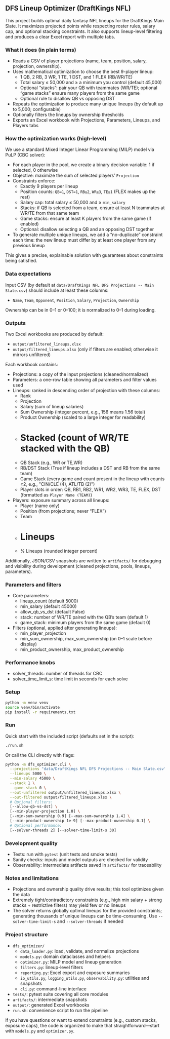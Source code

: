 ## DFS Lineup Optimizer (DraftKings NFL)

This project builds optimal daily fantasy NFL lineups for the DraftKings Main Slate. It maximizes projected points while respecting roster rules, salary cap, and optional stacking constraints. It also supports lineup-level filtering and produces a clear Excel report with multiple tabs.

### What it does (in plain terms)
- Reads a CSV of player projections (name, team, position, salary, projection, ownership).
- Uses mathematical optimization to choose the best 9-player lineup:
  - 1 QB, 2 RB, 3 WR, 1 TE, 1 DST, and 1 FLEX (RB/WR/TE)
  - Total salary ≤ 50,000 and ≥ a minimum you control (default 45,000)
  - Optional “stacks”: pair your QB with teammates (WR/TE); optional “game stacks” ensure many players from the same game
  - Optional rule to disallow QB vs opposing DST
- Repeats the optimization to produce many unique lineups (by default up to 5,000; configurable)
- Optionally filters the lineups by ownership thresholds
- Exports an Excel workbook with Projections, Parameters, Lineups, and Players tabs

### How the optimization works (high-level)
We use a standard Mixed Integer Linear Programming (MILP) model via PuLP (CBC solver):
- For each player in the pool, we create a binary decision variable: 1 if selected, 0 otherwise
- Objective: maximize the sum of selected players’ `Projection`
- Constraints enforce:
  - Exactly 9 players per lineup
  - Position counts: `QB=1`, `DST=1`, `RB≥2`, `WR≥3`, `TE≥1` (FLEX makes up the rest)
  - Salary cap: total salary ≤ 50,000 and ≥ `min_salary`
  - Stacks: if QB is selected from a team, ensure at least N teammates at WR/TE from that same team
  - Game stacks: ensure at least K players from the same game (if enabled)
  - Optional: disallow selecting a QB and an opposing DST together
- To generate multiple unique lineups, we add a “no-duplicate” constraint each time: the new lineup must differ by at least one player from any previous lineup

This gives a precise, explainable solution with guarantees about constraints being satisfied.

### Data expectations
Input CSV (by default at `data/DraftKings NFL DFS Projections -- Main Slate.csv`) should include at least these columns:
- `Name`, `Team`, `Opponent`, `Position`, `Salary`, `Projection`, `Ownership`

Ownership can be in 0–1 or 0–100; it is normalized to 0–1 during loading.

### Outputs
Two Excel workbooks are produced by default:
- `output/unfiltered_lineups.xlsx`
- `output/filtered_lineups.xlsx` (only if filters are enabled; otherwise it mirrors unfiltered)

Each workbook contains:
- Projections: a copy of the input projections (cleaned/normalized)
- Parameters: a one-row table showing all parameters and filter values used
- Lineups: ranked in descending order of projection with these columns:
  - Rank
  - Projection
  - Salary (sum of lineup salaries)
  - Sum Ownership (integer percent, e.g., 156 means 1.56 total)
  - Product Ownership (scaled to a large integer for readability)
  - # Stacked (count of WR/TE stacked with the QB)
  - QB Stack (e.g., WR or TE,WR)
  - RB/DST Stack (True if lineup includes a DST and RB from the same team)
  - Game Stack (every game and count present in the lineup with counts ≥2, e.g., "CIN/CLE (4), ATL/TB (2)")
  - Player slots in order: QB, RB1, RB2, WR1, WR2, WR3, TE, FLEX, DST (formatted as `Player Name (TEAM)`)
- Players: exposure summary across all lineups:
  - Player (name only)
  - Position (from projections; never “FLEX”)
  - Team
  - # Lineups
  - % Lineups (rounded integer percent)

Additionally, JSON/CSV snapshots are written to `artifacts/` for debugging and visibility during development (cleaned projections, pools, lineups, parameters).

### Parameters and filters
- Core parameters:
  - lineup_count (default 5000)
  - min_salary (default 45000)
  - allow_qb_vs_dst (default False)
  - stack: number of WR/TE paired with the QB’s team (default 1)
  - game_stack: minimum players from the same game (default 0)
- Filters (optional, applied after generating lineups):
  - min_player_projection
  - min_sum_ownership, max_sum_ownership (on 0–1 scale before display)
  - min_product_ownership, max_product_ownership

### Performance knobs
- solver_threads: number of threads for CBC
- solver_time_limit_s: time limit in seconds for each solve

### Setup
```bash
python -m venv venv
source venv/bin/activate
pip install -r requirements.txt
```

### Run
Quick start with the included script (defaults set in the script):
```bash
./run.sh
```

Or call the CLI directly with flags:
```bash
python -m dfs_optimizer.cli \
  --projections "data/DraftKings NFL DFS Projections -- Main Slate.csv" \
  --lineups 5000 \
  --min-salary 45000 \
  --stack 1 \
  --game-stack 0 \
  --out-unfiltered output/unfiltered_lineups.xlsx \
  --out-filtered output/filtered_lineups.xlsx \
  # Optional filters:
  [--allow-qb-vs-dst] \
  [--min-player-projection 1.0] \
  [--min-sum-ownership 0.9] [--max-sum-ownership 1.4] \
  [--min-product-ownership 1e-9] [--max-product-ownership 0.1] \
  # Optional performance:
  [--solver-threads 2] [--solver-time-limit-s 30]
```

### Development quality
- Tests: run with `pytest` (unit tests and smoke tests)
- Sanity checks: inputs and model outputs are checked for validity
- Observability: intermediate artifacts saved in `artifacts/` for traceability

### Notes and limitations
- Projections and ownership quality drive results; this tool optimizes given the data
- Extremely tight/contradictory constraints (e.g., high min salary + strong stacks + restrictive filters) may yield few or no lineups
- The solver returns globally optimal lineups for the provided constraints; generating thousands of unique lineups can be time-consuming. Use `--solver-time-limit-s` and `--solver-threads` if needed

### Project structure
- `dfs_optimizer/`
  - `data_loader.py`: load, validate, and normalize projections
  - `models.py`: domain dataclasses and helpers
  - `optimizer.py`: MILP model and lineup generation
  - `filters.py`: lineup-level filters
  - `reporting.py`: Excel export and exposure summaries
  - `io_utils.py`, `logging_utils.py`, `observability.py`: utilities and snapshots
  - `cli.py`: command-line interface
- `tests/`: pytest suite covering all core modules
- `artifacts/`: intermediate snapshots
- `output/`: generated Excel workbooks
- `run.sh`: convenience script to run the pipeline

If you have questions or want to extend constraints (e.g., custom stacks, exposure caps), the code is organized to make that straightforward—start with `models.py` and `optimizer.py`.
